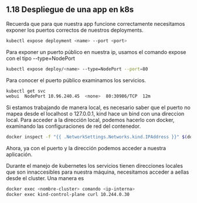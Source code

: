 ## 1.18 Despliegue de una app en k8s

Recuerda que para que nuestra app funcione correctamente necesitamos exponer los
puertos correctos de nuestros deployments.

```bash
kubectl expose deployment <name> --port <port>
```

Para exponer un puerto público en nuestra ip, usamos el comando expose con el
tipo --type=NodePort

```bash
kubectl expose deploy/<name> --type=NodePort --port=80
```

Para conocer el puerto público examinamos los servicios.

```bash
kubectl get svc
webui  NodePort 10.96.240.45  <none>  80:30986/TCP  12m
```

Si estamos trabajando de manera local, es necesario saber que el puerto no mapea
desde el localhost o 127.0.0.1, kind hace un bind con una direccion local. Para
acceder a la dirección local, podemos hacerlo con docker, examinando las
configuraciones de red del contenedor.

```bash
docker inspect -f "{{ .NetworkSettings.Networks.kind.IPAddress }}" $(docker ps --filter="name=kind-control-plane" -q)
```

Ahora, ya con el puerto y la dirección podemos acceder a nuestra aplicación.

Durante el manejo de kubernetes los servicios tienen direcciones locales que son
innaccesibles para nuestra máquina, necesitamos acceder a aellas desde el
cluster. Una manera es

```bash
docker exec <nombre-cluster> comando <ip-interna>
docker exec kind-control-plane curl 10.244.0.30
```

